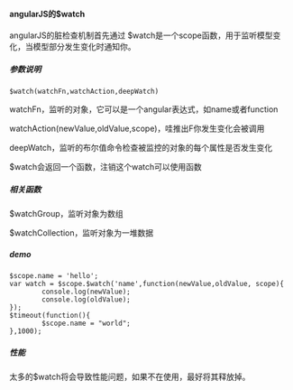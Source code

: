 #### angularJS的$watch

angularJS的脏检查机制首先通过
$watch是一个scope函数，用于监听模型变化，当模型部分发生变化时通知你。

##### 参数说明

```
$watch(watchFn,watchAction,deepWatch)
```

watchFn，监听的对象，它可以是一个angular表达式，如name或者function

watchAction(newValue,oldValue,scope)，哇推出F你发生变化会被调用

deepWatch，监听的布尔值命令检查被监控的对象的每个属性是否发生变化

$watch会返回一个函数，注销这个watch可以使用函数

##### 相关函数

$watchGroup，监听对象为数组

$watchCollection，监听对象为一堆数据

##### demo

```
$scope.name = 'hello';
var watch = $scope.$watch('name',function(newValue,oldValue, scope){
        console.log(newValue);
        console.log(oldValue);
});
$timeout(function(){
        $scope.name = "world";
},1000);
```

##### 性能

太多的$watch将会导致性能问题，如果不在使用，最好将其释放掉。